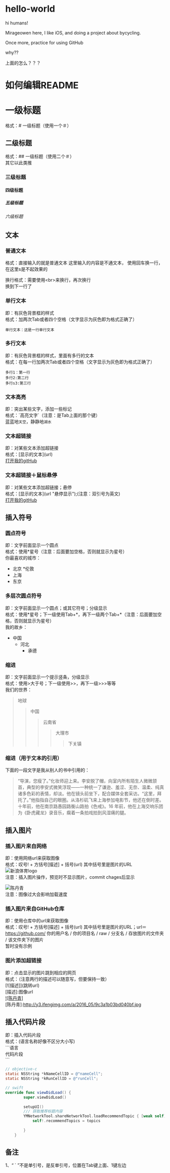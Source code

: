 # hello-world

hi humans!

Mirageowen here, I like iOS, and doing a project about bycycling.

Once more, practice for using GitHub

why??

上面的怎么？？？




# 如何编辑README

# 一级标题
格式：# 一级标题（使用一个＃）

## 二级标题
格式：## 一级标题（使用二个＃）<br>
其它以此类推

### 三级标题


#### 四级标题


##### 五级标题


###### 六级标题


## 文本
### 普通文本
格式：直接输入的就是普通文本
这里输入的内容是不通文本，
使用回车换一行，在这里s是不起效果的

换行格式：需要使用\<br>来换行，再次换行<br>
换到下一行了

### 单行文本
即：有灰色背景框的样式<br>
格式：加两次Tab或者四个空格（文字显示为灰色即为格式正确了）<br>

    单行文本：这是一行单行文本

### 多行文本
即：有灰色背景框的样式，里面有多行的文本<br>
格式：在每一行加两次Tab或者四个空格（文字显示为灰色即为格式正确了）<br>

    多行1：第一行
    多行2:第二行
    多行s3:第三行

### 文本高亮
即：突出某些文字，添加一些标记<br>
格式：\`高亮文字\`（注意：是Tab上面的那个键）<br>
蓝蓝地`天空`，静静地`湖水`

### 文本超链接
即：对某些文本添加超链接<br>
格式：\[显示的文本\]\(url\)<br>
[打开我的gitHub](https://github.com/mirageowen/)

### 文本超链接＋鼠标悬停
即：对某些文本添加超链接；悬停<br>
格式：\[显示的文本\]\(url "悬停显示"\);(注意：双引号为英文)<br>
[打开我的gitHub](https://github.com/mirageowen/ "悬停显示")


## 插入符号
### 圆点符号
即：文字前面显示一个圆点<br>
格式：使用\*星号（注意：后面要加空格，否则就显示为星号）<br>
你最喜欢的城市：<br>
* 北京
*伦敦
* 上海
* 东京

### 多层次圆点符号
即：文字前面显示一个圆点；或其它符号；分级显示<br>
格式：使用\*星号；下一级使用Tab+\*，再下一级两个Tab+\*（注意：后面要加空格，否则就显示为星号）<br>
我的故乡：<br>
* 中国
    * 河北
        * 承德

### 缩进
即：文字前面显示一个提示竖条，分级显示<br>
格式：使用\>大于号；下一级使用\>>，再下一级\>>>等等<br>
我们的世界：<br>
>地球
>>中国
>>>云南省
>>>>大理市
>>>>>下关镇

### 缩进（用于文本的引用）
下面的一段文字是我从别人的书中引用的：<br>
>“导演，您瘦了。”化妆师迎上来。李安脱了帽，向室内所有陌生人微微颔首，典型的李安式微笑浮现——一种统一了谦逊、羞涩、无奈、温柔、纯真诸多色彩的表情，却淡。他在镜头前坐下，配合媒体全套采访。“这里，拜托了。”他指指自己的眼圈。从洛杉矶飞来上海参加电影节，他还在倒时差。十年前，他在南京路愚园路衡山路拍《色戒》。16 年前，他在上海交响乐团为《卧虎藏龙》录音乐，瘸着一条拍戏拍到风湿痛的腿。

## 插入图片
### 插入图片来自网络
即：使用网络url来获取图像<br>
格式：叹号! + 方括号[描述] + 括号(url) 其中括号里是图片的URL<br>
![新浪体育logo](http://n.sinaimg.cn/sports/index1508/logo.png)<br>
注意：插入图片操作，预览时不显示图片，commit chages后显示<br>

![陈丹青](http://y3.ifengimg.com/a/2016_05/9c3a1b03bd040bf.jpg)<br>
注意：图像过大会影响加载速度

### 插入图片来自GitHub仓库
即：使用仓库中的url来获取图像<br>
格式：叹号! + 方括号[描述] + 括号(url) 其中括号里是图片的URL；url＝https://github.com/ 你的用户名 / 你的项目名 / raw / 分支名 / 存放图片的文件夹 / 该文件夹下的图片<br>
暂时没有示例

### 图片添加超链接
即：点击显示的图片跳到相应的网页<br>
格式：（注意两行的描述可以随意写，但要保持一致）<br>
\[![描述]](跳转url)<br>
\[描述]:图像url<br>
[![陈丹青]](http://book.ifeng.com/a/20160120/18595_0.shtml)  
[陈丹青]:http://y3.ifengimg.com/a/2016_05/9c3a1b03bd040bf.jpg


## 插入代码片段
即：插入代码片段<br>
格式：(语言名称好像不区分大小写)<br>
\`\`\`语言<br>
代码片段<br>
\`\`\`<br>

```objective-c
// objective-c
static NSString *kNameCellID = @"nameCell";
static NSString *kRunCellID = @"runCell";
```

```swift
// swift
override func viewDidLoad() {
        super.viewDidLoad()
        
        setupUI()
        /// 获取推荐标题内容
        YMNetworkTool.shareNetworkTool.loadRecommendTopic { [weak self] (topics) in
            self!.recommendTopics = topics
            
        }
    }
```

## 备注
1、“ \` ”不是单引号，是反单引号，位置在Tab键上面、1键左边<br>





